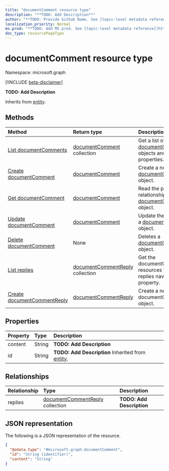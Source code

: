 ```yaml
---
title: "documentComment resource type"
description: "**TODO: Add Description**"
author: "**TODO: Provide Github Name. See [topic-level metadata reference](https://msgo.azurewebsites.net/add/document/guidelines/metadata.html#topic-level-metadata)**"
localization_priority: Normal
ms.prod: "**TODO: Add MS prod. See [topic-level metadata reference](https://msgo.azurewebsites.net/add/document/guidelines/metadata.html#topic-level-metadata)**"
doc_type: resourcePageType
---
```


# documentComment resource type

Namespace: microsoft.graph

[!INCLUDE [beta-disclaimer](../../includes/beta-disclaimer.md)]

**TODO: Add Description**


Inherits from [entity](../resources/entity.md).

## Methods
|Method|Return type|Description|
|:---|:---|:---|
|[List documentComments](../api/documentcomment-list.md)|[documentComment](../resources/documentcomment.md) collection|Get a list of the [documentComment](../resources/documentcomment.md) objects and their properties.|
|[Create documentComment](../api/documentcomment-create.md)|[documentComment](../resources/documentcomment.md)|Create a new [documentComment](../resources/documentcomment.md) object.|
|[Get documentComment](../api/documentcomment-get.md)|[documentComment](../resources/documentcomment.md)|Read the properties and relationships of a [documentComment](../resources/documentcomment.md) object.|
|[Update documentComment](../api/documentcomment-update.md)|[documentComment](../resources/documentcomment.md)|Update the properties of a [documentComment](../resources/documentcomment.md) object.|
|[Delete documentComment](../api/documentcomment-delete.md)|None|Deletes a [documentComment](../resources/documentcomment.md) object.|
|[List replies](../api/documentcomment-list-replies.md)|[documentCommentReply](../resources/documentcommentreply.md) collection|Get the documentCommentReply resources from the replies navigation property.|
|[Create documentCommentReply](../api/documentcomment-post-replies.md)|[documentCommentReply](../resources/documentcommentreply.md)|Create a new documentCommentReply object.|

## Properties
|Property|Type|Description|
|:---|:---|:---|
|content|String|**TODO: Add Description**|
|id|String|**TODO: Add Description** Inherited from [entity](../resources/entity.md).|

## Relationships
|Relationship|Type|Description|
|:---|:---|:---|
|replies|[documentCommentReply](../resources/documentcommentreply.md) collection|**TODO: Add Description**|

## JSON representation
The following is a JSON representation of the resource.
<!-- {
  "blockType": "resource",
  "keyProperty": "id",
  "@odata.type": "microsoft.graph.documentComment",
  "baseType": "microsoft.graph.entity",
  "openType": false
}
-->
``` json
{
  "@odata.type": "#microsoft.graph.documentComment",
  "id": "String (identifier)",
  "content": "String"
}
```

